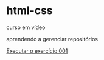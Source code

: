 # html-css
 curso em vídeo

aprendendo a gerenciar repositórios

<a href="https://felipemevel.github.io/html-css/M%C3%B3dulo%201/Aulas/ex001/index.html"> Executar o exercício 001 </a>